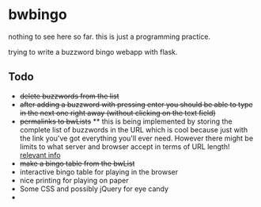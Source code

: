 # bwbingo
nothing to see here so far.
this is just a programming practice.

trying to write a buzzword bingo webapp with flask.

## Todo
 * ~~delete buzzwords from the list~~
 * ~~after adding a buzzword with pressing enter you should be able to type in the next one right away (without clicking on the text field)~~
 * ~~permalinks to bwLists~~
 ** this is being implemented by storing the complete list of buzzwords in the URL which is cool because just with the link you've got everything you'll ever need. However there might be limits to what server and browser accept in terms of URL length! [relevant info](https://stackoverflow.com/questions/417142/what-is-the-maximum-length-of-a-url-in-different-browsers)
 * ~~make a bingo table from the bwList~~
 * interactive bingo table for playing in the browser
 * nice printing for playing on paper
 * Some CSS and possibly jQuery for eye candy
 *
